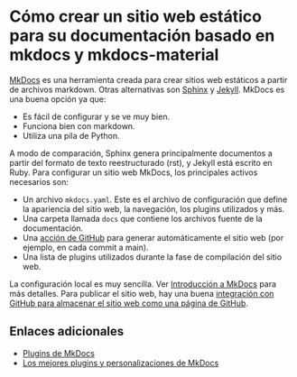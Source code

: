 # Cómo crear un sitio web estático para su documentación basado en mkdocs y mkdocs-material

[MkDocs](https://www.mkdocs.org/) es una herramienta creada para crear sitios web estáticos a partir de archivos markdown. Otras alternativas son [Sphinx](https://www.sphinx-doc.org/en/master/) y [Jekyll](https://jekyllrb.com/).
MkDocs es una buena opción ya que:

* Es fácil de configurar y se ve muy bien.
* Funciona bien con markdown.
* Utiliza una pila de Python.

A modo de comparación, Sphinx genera principalmente documentos a partir del formato de texto reestructurado (rst), y Jekyll está escrito en Ruby.
Para configurar un sitio web MkDocs, los principales activos necesarios son:

* Un archivo `mkdocs.yaml`. Este es el archivo de configuración que define la apariencia del sitio web, la navegación, los plugins utilizados y más.
* Una carpeta llamada `docs` que contiene los archivos fuente de la documentación.
* Una [acción de GitHub](https://docs.github.com/es/actions/learn-github-actions/understanding-github-actions) para generar automáticamente el sitio web (por ejemplo, en cada commit a main).
* Una lista de plugins utilizados durante la fase de compilación del sitio web.

La configuración local es muy sencilla. Ver [Introducción a MkDocs](https://www.mkdocs.org/getting-started/) para más detalles.
Para publicar el sitio web, hay una buena [integración con GitHub para almacenar el sitio web como una página de GitHub](https://www.mkdocs.org/user-guide/deploying-your-docs/).

## Enlaces adicionales

* [Plugins de MkDocs](https://github.com/mkdocs/mkdocs/wiki/MkDocs-Plugins)
* [Los mejores plugins y personalizaciones de MkDocs](https://chrieke.medium.com/the-best-mkdocs-plugins-and-customizations-fc820eb19759)
